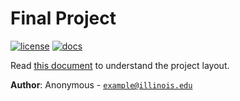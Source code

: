 # Final Project

[![license](https://img.shields.io/badge/license-MIT-green)](Downloads/cinder_0.9.2_mac/my-projects/final-project-ssuni2/LICENSE)
[![docs](https://img.shields.io/badge/docs-yes-brightgreen)](Downloads/cinder_0.9.2_mac/my-projects/final-project-ssuni2/docs/README.md)

Read [this document](https://cliutils.gitlab.io/modern-cmake/chapters/basics/structure.html) to understand the project
layout.

**Author**: Anonymous - [`example@illinois.edu`](mailto:example@illinois.edu)
